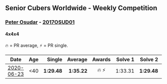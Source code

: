 ## Senior Cubers Worldwide - Weekly Competition
### [Peter Osudar](../peter_osudar.md) - [2017OSUD01](https://www.worldcubeassociation.org/persons/2017OSUD01?event=444)
#### 4x4x4

🔥 = PR average, ⚡ = PR single.

| Date | Age | Single | Average | Awards | Solve 1 | Solve 2 | Solve 3 | Solve 4 | Solve 5 | Video |
| :--: | :--: | --: | --: | :--: | --: | --: | --: | --: | --: | :-- |
| [2020-06-23](../../results/444/2020-06-23.md) | <40 | **1:29.48** | **1:35.22** | 🔥 ⚡ | 1:33.31 | **1:29.48** | 1:49.04 | 1:31.75 | 1:40.59 | [Link](https://www.facebook.com/events/268636114456043/permalink/273323990653922/) |


<!-- Global site tag (gtag.js) - Google Analytics -->
<script async src="https://www.googletagmanager.com/gtag/js?id=UA-86348435-3"></script>
<script>window.dataLayer = window.dataLayer || []; function gtag() {dataLayer.push(arguments);} gtag('js', new Date()); gtag('config', 'UA-86348435-3');</script>

